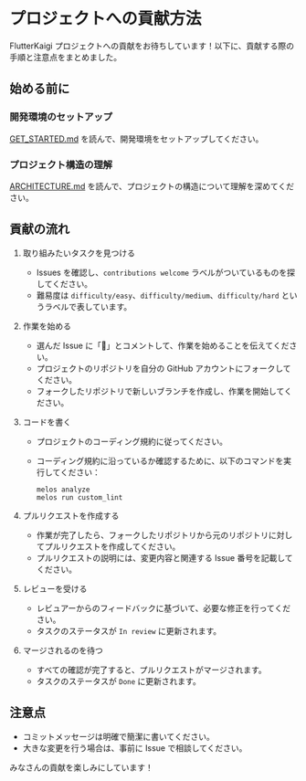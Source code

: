 # プロジェクトへの貢献方法

FlutterKaigi プロジェクトへの貢献をお待ちしています！以下に、貢献する際の手順と注意点をまとめました。

## 始める前に

### 開発環境のセットアップ

[GET_STARTED.md] を読んで、開発環境をセットアップしてください。

### プロジェクト構造の理解

[ARCHITECTURE.md] を読んで、プロジェクトの構造について理解を深めてください。

## 貢献の流れ

1. 取り組みたいタスクを見つける
   - Issues を確認し、`contributions welcome` ラベルがついているものを探してください。
   - 難易度は `difficulty/easy`、`difficulty/medium`、`difficulty/hard` というラベルで表しています。

2. 作業を始める
   - 選んだ Issue に「🙋」とコメントして、作業を始めることを伝えてください。
   - プロジェクトのリポジトリを自分の GitHub アカウントにフォークしてください。
   - フォークしたリポジトリで新しいブランチを作成し、作業を開始してください。

3. コードを書く
   - プロジェクトのコーディング規約に従ってください。
   - コーディング規約に沿っているか確認するために、以下のコマンドを実行してください：

     ```shell
     melos analyze
     melos run custom_lint
     ```

4. プルリクエストを作成する
   - 作業が完了したら、フォークしたリポジトリから元のリポジトリに対してプルリクエストを作成してください。
   - プルリクエストの説明には、変更内容と関連する Issue 番号を記載してください。

5. レビューを受ける
   - レビュアーからのフィードバックに基づいて、必要な修正を行ってください。
   - タスクのステータスが `In review` に更新されます。

6. マージされるのを待つ
   - すべての確認が完了すると、プルリクエストがマージされます。
   - タスクのステータスが `Done` に更新されます。

## 注意点

- コミットメッセージは明確で簡潔に書いてください。
- 大きな変更を行う場合は、事前に Issue で相談してください。

みなさんの貢献を楽しみにしています！

<!-- Links -->

[GET_STARTED.md]: ./GET_STARTED.md

[ARCHITECTURE.md]: ./ARCHITECTURE.md
